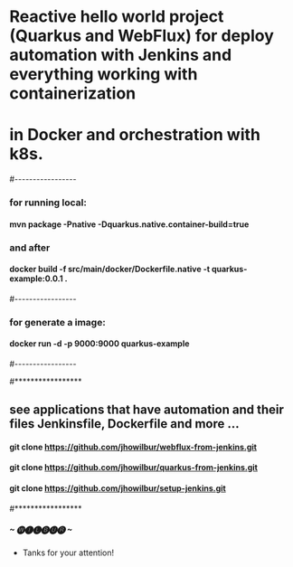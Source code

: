                                                    
# Reactive hello world project (Quarkus and WebFlux) for deploy automation with Jenkins and everything working with containerization 
# in Docker and orchestration with k8s.

#-----------------
### for running local:
#### mvn package -Pnative -Dquarkus.native.container-build=true
### and after
#### docker build -f src/main/docker/Dockerfile.native -t quarkus-example:0.0.1 .
#-----------------
### for generate a image:
#### docker run -d -p 9000:9000 quarkus-example
#-----------------

#*****************
## see applications that have automation and their files Jenkinsfile, Dockerfile and more ...
#### git clone https://github.com/jhowilbur/webflux-from-jenkins.git
#### git clone https://github.com/jhowilbur/quarkus-from-jenkins.git
#### git clone https://github.com/jhowilbur/setup-jenkins.git
#*****************

##### ~ 🅦🅘🅛🅑🅤🅡 ~

 - Tanks for your attention!